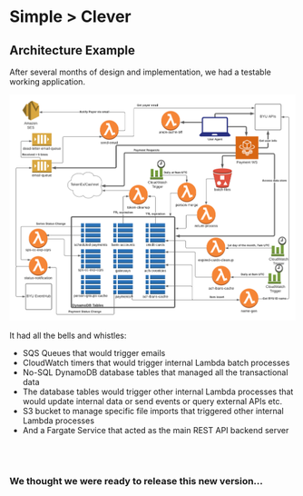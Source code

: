 
# Simple > Clever

## Architecture Example

After several months of design and implementation, we had a testable working application.

![payment_manager_cloud_native_architecture.png](/img/payment_manager_cloud_native_architecture.png)

It had all the bells and whistles:
* SQS Queues that would trigger emails
* CloudWatch timers that would trigger internal Lambda batch processes
* No-SQL DynamoDB database tables that managed all the transactional data
* The database tables would trigger other internal Lambda processes that would update internal data or send events or query external APIs etc.
* S3 bucket to manage specific file imports that triggered other internal Lambda processes
* And a Fargate Service that acted as the main REST API backend server

<br/><br/>

### We thought we were ready to release this new version...